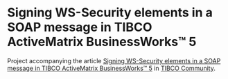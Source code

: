 # Signing WS-Security elements in a SOAP message in TIBCO ActiveMatrix BusinessWorks™ 5
Project accompanying the article [Signing WS-Security elements in a SOAP message in TIBCO ActiveMatrix BusinessWorks™ 5](https://community.tibco.com/articles/tibco-activematrix-businessworks/signing-ws-security-elements-in-a-soap-message-in-tibco-activematrix-businessworks5/) in [TIBCO Community](https://community.tibco.com).
